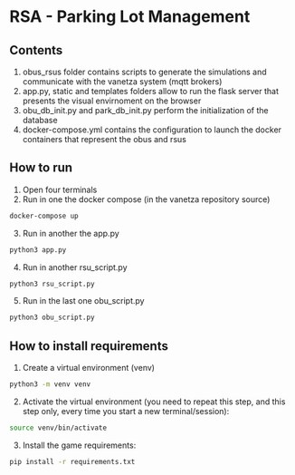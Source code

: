 # RSA - Parking Lot Management

## Contents
1. obus_rsus folder contains scripts to generate the simulations and communicate with the vanetza system (mqtt brokers)
2. app.py, static and templates folders allow to run the flask server that presents the visual envirnoment on the browser
3. obu_db_init.py and park_db_init.py perform the initialization of the database
4. docker-compose.yml contains the configuration to launch the docker containers that represent the obus and rsus

## How to run
1. Open four terminals
2. Run in one the docker compose (in the vanetza repository source)
```bash
docker-compose up
``` 
3. Run in another the app.py
```bash
python3 app.py
```
4. Run in another rsu_script.py
 ```bash
python3 rsu_script.py
```
5. Run in the last one obu_script.py

```bash
python3 obu_script.py
```

## How to install requirements

1. Create a virtual environment (venv)
```bash
python3 -m venv venv
```

2. Activate the virtual environment (you need to repeat this step, and this step only, every time you start a new terminal/session):
```bash
source venv/bin/activate
```

3. Install the game requirements:
```bash
pip install -r requirements.txt
```
